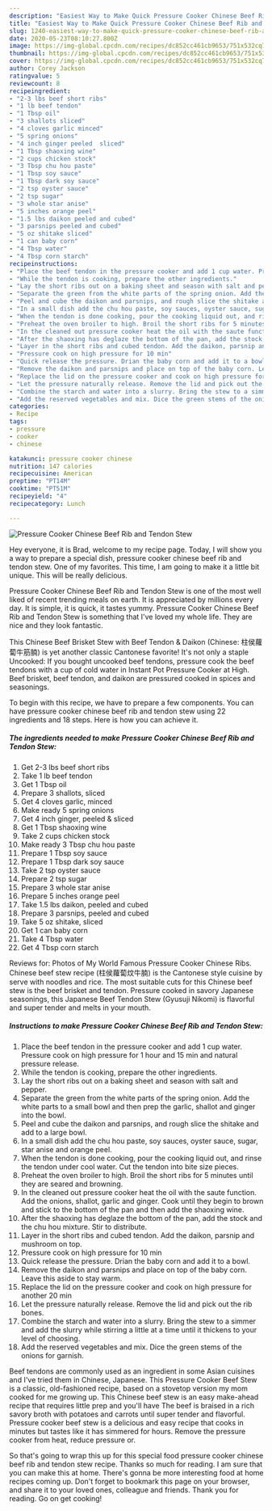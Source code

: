 ```yaml
---
description: "Easiest Way to Make Quick Pressure Cooker Chinese Beef Rib and Tendon Stew"
title: "Easiest Way to Make Quick Pressure Cooker Chinese Beef Rib and Tendon Stew"
slug: 1240-easiest-way-to-make-quick-pressure-cooker-chinese-beef-rib-and-tendon-stew
date: 2020-05-23T08:10:27.800Z
image: https://img-global.cpcdn.com/recipes/dc852cc461cb9653/751x532cq70/pressure-cooker-chinese-beef-rib-and-tendon-stew-recipe-main-photo.jpg
thumbnail: https://img-global.cpcdn.com/recipes/dc852cc461cb9653/751x532cq70/pressure-cooker-chinese-beef-rib-and-tendon-stew-recipe-main-photo.jpg
cover: https://img-global.cpcdn.com/recipes/dc852cc461cb9653/751x532cq70/pressure-cooker-chinese-beef-rib-and-tendon-stew-recipe-main-photo.jpg
author: Corey Jackson
ratingvalue: 5
reviewcount: 8
recipeingredient:
- "2-3 lbs beef short ribs"
- "1 lb beef tendon"
- "1 Tbsp oil"
- "3 shallots sliced"
- "4 cloves garlic minced"
- "5 spring onions"
- "4 inch ginger peeled  sliced"
- "1 Tbsp shaoxing wine"
- "2 cups chicken stock"
- "3 Tbsp chu hou paste"
- "1 Tbsp soy sauce"
- "1 Tbsp dark soy sauce"
- "2 tsp oyster sauce"
- "2 tsp sugar"
- "3 whole star anise"
- "5 inches orange peel"
- "1.5 lbs daikon peeled and cubed"
- "3 parsnips peeled and cubed"
- "5 oz shitake sliced"
- "1 can baby corn"
- "4 Tbsp water"
- "4 Tbsp corn starch"
recipeinstructions:
- "Place the beef tendon in the pressure cooker and add 1 cup water. Pressure cook on high pressure for 1 hour and 15 min and natural pressure release."
- "While the tendon is cooking, prepare the other ingredients."
- "Lay the short ribs out on a baking sheet and season with salt and pepper."
- "Separate the green from the white parts of the spring onion. Add the white parts to a small bowl and then prep the garlic, shallot and ginger into the bowl."
- "Peel and cube the daikon and parsnips, and rough slice the shitake and add to a large bowl."
- "In a small dish add the chu hou paste, soy sauces, oyster sauce, sugar, star anise and orange peel."
- "When the tendon is done cooking, pour the cooking liquid out, and rinse the tendon under cool water. Cut the tendon into bite size pieces."
- "Preheat the oven broiler to high. Broil the short ribs for 5 minutes until they are seared and browning."
- "In the cleaned out pressure cooker heat the oil with the saute function. Add the onions, shallot, garlic and ginger. Cook until they begin to brown and stick to the bottom of the pan and then add the shaoxing wine."
- "After the shaoxing has deglaze the bottom of the pan, add the stock and the chu hou mixture. Stir to distribute."
- "Layer in the short ribs and cubed tendon. Add the daikon, parsnip and mushroom on top."
- "Pressure cook on high pressure for 10 min"
- "Quick release the pressure. Drian the baby corn and add it to a bowl."
- "Remove the daikon and parsnips and place on top of the baby corn. Leave this aside to stay warm."
- "Replace the lid on the pressure cooker and cook on high pressure for another 20 min"
- "Let the pressure naturally release. Remove the lid and pick out the rib bones."
- "Combine the starch and water into a slurry. Bring the stew to a simmer and add the slurry while stirring a little at a time until it thickens to your level of choosing."
- "Add the reserved vegetables and mix. Dice the green stems of the onions for garnish."
categories:
- Recipe
tags:
- pressure
- cooker
- chinese

katakunci: pressure cooker chinese 
nutrition: 147 calories
recipecuisine: American
preptime: "PT14M"
cooktime: "PT51M"
recipeyield: "4"
recipecategory: Lunch

---
```



![Pressure Cooker Chinese Beef Rib and Tendon Stew](https://img-global.cpcdn.com/recipes/dc852cc461cb9653/751x532cq70/pressure-cooker-chinese-beef-rib-and-tendon-stew-recipe-main-photo.jpg)

Hey everyone, it is Brad, welcome to my recipe page. Today, I will show you a way to prepare a special dish, pressure cooker chinese beef rib and tendon stew. One of my favorites. This time, I am going to make it a little bit unique. This will be really delicious.

Pressure Cooker Chinese Beef Rib and Tendon Stew is one of the most well liked of recent trending meals on earth. It is appreciated by millions every day. It is simple, it is quick, it tastes yummy. Pressure Cooker Chinese Beef Rib and Tendon Stew is something that I've loved my whole life. They are nice and they look fantastic.

This Chinese Beef Brisket Stew with Beef Tendon &amp; Daikon (Chinese: 柱侯蘿蔔牛筋腩) is yet another classic Cantonese favorite! It&#39;s not only a staple Uncooked: If you bought uncooked beef tendons, pressure cook the beef tendons with a cup of cold water in Instant Pot Pressure Cooker at High. Beef brisket, beef tendon, and daikon are pressured cooked in spices and seasonings.


To begin with this recipe, we have to prepare a few components. You can have pressure cooker chinese beef rib and tendon stew using 22 ingredients and 18 steps. Here is how you can achieve it.

<!--inarticleads1-->

##### The ingredients needed to make Pressure Cooker Chinese Beef Rib and Tendon Stew:

1. Get 2-3 lbs beef short ribs
1. Take 1 lb beef tendon
1. Get 1 Tbsp oil
1. Prepare 3 shallots, sliced
1. Get 4 cloves garlic, minced
1. Make ready 5 spring onions
1. Get 4 inch ginger, peeled &amp; sliced
1. Get 1 Tbsp shaoxing wine
1. Take 2 cups chicken stock
1. Make ready 3 Tbsp chu hou paste
1. Prepare 1 Tbsp soy sauce
1. Prepare 1 Tbsp dark soy sauce
1. Take 2 tsp oyster sauce
1. Prepare 2 tsp sugar
1. Prepare 3 whole star anise
1. Prepare 5 inches orange peel
1. Take 1.5 lbs daikon, peeled and cubed
1. Prepare 3 parsnips, peeled and cubed
1. Take 5 oz shitake, sliced
1. Get 1 can baby corn
1. Take 4 Tbsp water
1. Get 4 Tbsp corn starch


Reviews for: Photos of My World Famous Pressure Cooker Chinese Ribs. Chinese beef stew recipe (柱侯蘿蔔炆牛腩) is the Cantonese style cuisine by serve with noodles and rice. The most suitable cuts for this Chinese beef stew is the beef brisket and tendon. Pressure cooked in savory Japanese seasonings, this Japanese Beef Tendon Stew (Gyusuji Nikomi) is flavorful and super tender and melts in your mouth. 

<!--inarticleads2-->

##### Instructions to make Pressure Cooker Chinese Beef Rib and Tendon Stew:

1. Place the beef tendon in the pressure cooker and add 1 cup water. Pressure cook on high pressure for 1 hour and 15 min and natural pressure release.
1. While the tendon is cooking, prepare the other ingredients.
1. Lay the short ribs out on a baking sheet and season with salt and pepper.
1. Separate the green from the white parts of the spring onion. Add the white parts to a small bowl and then prep the garlic, shallot and ginger into the bowl.
1. Peel and cube the daikon and parsnips, and rough slice the shitake and add to a large bowl.
1. In a small dish add the chu hou paste, soy sauces, oyster sauce, sugar, star anise and orange peel.
1. When the tendon is done cooking, pour the cooking liquid out, and rinse the tendon under cool water. Cut the tendon into bite size pieces.
1. Preheat the oven broiler to high. Broil the short ribs for 5 minutes until they are seared and browning.
1. In the cleaned out pressure cooker heat the oil with the saute function. Add the onions, shallot, garlic and ginger. Cook until they begin to brown and stick to the bottom of the pan and then add the shaoxing wine.
1. After the shaoxing has deglaze the bottom of the pan, add the stock and the chu hou mixture. Stir to distribute.
1. Layer in the short ribs and cubed tendon. Add the daikon, parsnip and mushroom on top.
1. Pressure cook on high pressure for 10 min
1. Quick release the pressure. Drian the baby corn and add it to a bowl.
1. Remove the daikon and parsnips and place on top of the baby corn. Leave this aside to stay warm.
1. Replace the lid on the pressure cooker and cook on high pressure for another 20 min
1. Let the pressure naturally release. Remove the lid and pick out the rib bones.
1. Combine the starch and water into a slurry. Bring the stew to a simmer and add the slurry while stirring a little at a time until it thickens to your level of choosing.
1. Add the reserved vegetables and mix. Dice the green stems of the onions for garnish.


Beef tendons are commonly used as an ingredient in some Asian cuisines and I&#39;ve tried them in Chinese, Japanese. This Pressure Cooker Beef Stew is a classic, old-fashioned recipe, based on a stovetop version my mom cooked for me growing up. This Chinese beef stew is an easy make-ahead recipe that requires little prep and you&#39;ll have The beef is braised in a rich savory broth with potatoes and carrots until super tender and flavorful. Pressure cooker beef stew is a delicious and easy recipe that cooks in minutes but tastes like it has simmered for hours. Remove the pressure cooker from heat, reduce pressure or. 

So that's going to wrap this up for this special food pressure cooker chinese beef rib and tendon stew recipe. Thanks so much for reading. I am sure that you can make this at home. There's gonna be more interesting food at home recipes coming up. Don't forget to bookmark this page on your browser, and share it to your loved ones, colleague and friends. Thank you for reading. Go on get cooking!
